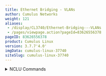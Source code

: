 ```yaml
---
title: Ethernet Bridging - VLANs
author: Cumulus Networks
weight: 121
aliases:
 - /display/CL3740/Ethernet-Bridging---VLANs
 - /pages/viewpage.action?pageId=83626556378
pageID: 83626556378
product: Cumulus Linux
version: 3.7.7'4.0'
imgData: cumulus-linux-37740
siteSlug: cumulus-linux-37740
---
```

<details>

Ethernet bridges provide a means forenable hosts to communicate through layer
2, 2 by 
connecting all of the physical and logical interfaces in the
 system into 
a single layer 2 domain. The bridge is a logical interface
 with a MAC 
address and an
[MTU](Switch-Port-Attributes.html#src-83630266750_SwitchPortAttributes-mtu)
(maximum transmission unit). The bridge MTU is the minimum MTU among all
its members. By default, the [bridge's MAC
address](https://support.cumulusnetworks.com/hc/en-us/articles/360005695794)
is the MAC address of the first port in the `bridge-ports` list. The
bridge can also be assigned an IP address, as discussed
[below](#src-83626556378_EthernetBridging-VLANs-svi).

{{%notice note%}}

Bridge members can be individual physical interfaces, bonds, or logical
interfaces that traverse an 802.1Q VLAN trunk.

{{%/notice%}}

{{% imgOld 0 %}}

{{%notice tip%}}

Cumulus Networks recommends using *[VLAN-aware
mode](/version/cumulus-linux-37740/Layer-2/Ethernet-Bridging---VLANs/VLAN-aware-Bridge-Mode)*
bridges, rather than instead of *traditional mode* bridges. The bridge driver in
Cumulus Linux is capable of VLAN filtering, which allows for
configurations that are similar to incumbent network devices. While
Cumulus Linux supports Ethernet bridges in traditional mode, Cumulus
Networks **** recommends using VLAN-aware mode.

{{%/notice%}}

{{%notice info%}}

For a 
comparison of traditional and VLAN-aware modes, read [this
 knowledge 
base
article](https://support.cumulusnetworks.com/hc/en-us/articles/204909397).

{{%/notice%}}

{{%notice note%}}

**Notes**

  - Cumulus Linux does not put all ports into a bridge by default.

{{%/notice%}}

{{%notice tip%}}

  - You can configure both VLAN-aware and traditional mode bridges on
    the
 same network in Cumulus Linux; however you cannot have more than
    one
 VLAN-aware bridge on a given switch.

{{%/notice%}}

## <span>Create a VLAN-aware Bridge</span>

To learn aboutcreate a VLAN-aware bridges and how to configure them, read
, see [VLAN-aware Bridge
Mode](/version/cumulus-linux-37740/Layer-2/Ethernet-Bridging---VLANs/VLAN-aware-Bridge-Mode).

## <span>Create a Traditional Mode Bridge</span>

To create a traditional mode bridge, see [Traditional Bridge
Mode](/version/cumulus-linux-37740/Layer-2/Ethernet-Bridging---VLANs/Traditional-Bridge-Mode).

## <span>Configure Bridge MAC Addresses</span>

The MAC address for a frame is learned when the frame enters the bridge
viathrough an interface. The MAC address is recorded in the bridge table, 
and
 the bridge forwards the frame to its intended destination by looking 
up
 the destination MAC address. The MAC entry is then maintained for a
period of time defined by the `bridge-ageing` configuration option. If
the frame is seen with the same source MAC address before the MAC entry
age is exceeded, the MAC entry age is refreshed; if the MAC entry age is
exceeded, the MAC address is deleted from the bridge table.

The following example output shows a MAC address table for the bridge:

    cumulus@switch:~$ net show bridge macs 
    VLAN      Master    Interface    MAC                  TunnelDest  State      Flags    LastSeen
    --------  --------  -----------  -----------------  ------------  ---------  -------  -----------------
    untagged  bridge    swp1         44:38:39:00:00:03                                    00:00:15
    untagged  bridge    swp1         44:38:39:00:00:04                permanent           20 days, 01:14:03

## <span id="src-83626556378_EthernetBridging-VLANs-mac_ageing" class="confluence-anchor-link"></span><span>MAC Address Ageing</span>

></span>By 
default, Cumulus Linux stores MAC addresses in the Ethernet switching
table for 1800 seconds (30 minutes). You canTo change this setting using
NCLU.e amount of time MAC
addresses are stored in the table, configure *bridge ageing*.

{{%notice note%}}

The `bridge- ageing` option is in the [NCLU
blacklist](Network-Command-Line-Utility---NCLU.html#src-83625806301_NetworkCommandLineUtility-NCLU-conf),
as it's not frequently used. To configur.
If you want to change this setting, you need to
 first remove the 
`bridge-ageing` keyword from the `ifupdown_blacklist` insection of the
`/etc/netd.conf`. file, then [Rrestart the `netd`
service](Network-Command-Line-Utility---NCLU.html#src-83625806301_NetworkCommandLineUtility-NCLU-restart)
after you edit the file.

Now you can change the setting using NCLU. For example, to change the
sett.

{{%/notice%}}

To configure bridge ageing:

<summary>NCLU Commands </summary>

Run the `net add bridge bridge ageing` command. The following example
commands set MAC address ageing to 600 seconds, run:

    cumulus@switch:~$ net add bridge bridge ageing 600
    cumulus@switch:~$ net pending
    cumulus@switch:~$ net commit

These commands create the following configuration in<summary>Linux Commands </summary>

Edit the
 `/etc/network/interfaces` file: and add `bridge-ageing` to the
bridge stanza. The following example sets MAC address ageing to 600
seconds.

    cumulus@switch:~$ catsudo nano /etc/network/interfaces
      
    ...
     
    auto bridge
    iface bridge
        bridge-ageing 600
     
    ...

Run the `ifreload -a` command to load the new configuration:

    cumulus@switch:~$ ifreload -a

## <span id="src-83626556378_EthernetBridging-VLANs-svi" class="confluence-anchor-link"></span><span>Configure an SVI (Switch VLAN Interface)</span>

Bridges can be included as part of a routing topology after being
assigned an<span style="color: #333333;">
routing topology after </span> <span style="color: #333333;"> being
assigned an </span> <span style="color: #333333;"> IP address. This 
enables hosts within the bridge to
 communicate with other hosts outside 
of the bridge, via a through a </span> *switch VLAN
 interface*
<span style="color: #333333;"> (SVI), which provides layer 3 routing. 
The IP address of the
 bridge is typically from the same subnet as the bridge's 
member hosts. of the bridge. </span>

{{%notice note%}}

When you add an interface is added to a bridge, it ceases to function as a
 router 
interface, and the IP address on the interface, if any, becomes
 unreachable.

{{%/notice%}}

To configure the SVI, use
[NCLU](/version/cumulus-linux-377/System-Configuration/Network-Command-Line-Utility---NCLU)::

<summary>NCLU Commands </summary>

Run the `net add bridge` and `net add vlan` commands. The following
example commands configure an SVI using swp1 and swp2, and VLAN ID 10.

    cumulus@switch:~$ net add bridge bridge ports swp1-2
    cumulus@switch:~$ net add vlan 10 ip address 10.100.100.1/24
    cumulus@switch:~$ net pending
    cumulus@switch:~$ net commit

These commands create the following SVI configuration in<summary>Linux Commands </summary>

Edit the
 `/etc/network/interfaces` file:

    auto bridge
    iface bridge
        bridge-ports swp1 swp2
        bridge-vids 10
        bridge-vlan-aware yes
     
    auto vlan10
    iface vlan10
        address 10.100.100.1/24
        vlan-id 10
        vlan-raw-devic to add the interfaces and VLAN
ID you want to use. The following configures an SVI using swp1 and swp2,
and VLAN ID 10. The `bridge

{{%notice tip%}}

Notice the `-vlan-raw-device` keyword, which NCLU includes automatically.
NCLU uses this keyword toare` parameter associates the SVI 
with the VLAN-aware bridge.

{{%/notice%}}

Alternately, you can use the *bridge.VLAN-ID* naming convention for the
SVI. The following example configuration can be manually created in the
`/etc/network/interfaces` file, which functions identically to the above
configuration:
    cumulus@switch:~$ sudo nano /etc/network/interfaces
     
    ...
    auto bridge
    iface bridge
        bridge-ports swp1 swp2
        bridge-vids 10
        bridge-vlan-aware yes
      
    auto bridge.10
    iface bridge.10
        address 10.100.100.1/24

When a switch is initially configured     
    ...

Run the `ifreload -a` command to load the new configuration:

    cumulus@switch:~$ ifreload -a

When you configure a switch initially, all southbound bridge ports mayight
be down, which means that; therefore, by default, the SVI is also down. However,
you may want toYou can force the 
SVI to always be up, to perform connectivity
testing, for example. To do this, you essentially need to disable
 by disabling interface state tracking, leaving which leaves
the SVI in the UP state always, even
 if all member ports are down. Other 
implementations describe this
 feature as *no autostate*.

In Cumulus Linux, you can This is
beneficial if you want to perform connectivity testing.

To keep the SVI perpetually UP by, creatinge a
 dummy interface, andthen makinge the 
dummy interface a member of the bridge.

<summary>Example Configuration </summary>

Consider the following configuration, without a dummy interface in the
bridge:

    cumulus@switch:~$ sudo cat /etc/network/interfaces
    ...
      
    auto bridge
    iface bridge
        bridge-vlan-aware yes
        bridge-ports swp3
        bridge-vids 100
        bridge-pvid 1
      
    ...

With this configuration, when swp3 is down, the SVI is also down:

    cumulus@switch:~$ ip link show swp3
    5: swp3: <BROADCAST,MULTICAST> mtu 1500 qdisc pfifo_fast master bridge state DOWN mode DEFAULT group default qlen 1000
        link/ether 2c:60:0c:66:b1:7f brd ff:ff:ff:ff:ff:ff
    cumulus@switch:~$ ip link show bridge
    35: bridge: <NO-CARRIER,BROADCAST,MULTICAST,UP> mtu 1500 qdisc noqueue state DOWN mode DEFAULT group default
        link/ether 2c:60:0c:66:b1:7f brd ff:ff:ff:ff:ff:ff

Now add the dummy interface to your network configuration:

1.  Create a dummy interface, and add it to the bridge configuration.
    You do this by editingEdit the `/etc/network/interfaces` file and adding
    the dummy interface
    stanza before the bridge stanza:
    
        cumulus@switch:~$ sudo nano /etc/network/interfaces
        ...
          
        auto dummy
        iface dummy
            link-type dummy
          
        auto bridge
        iface bridge
        ...

2.  Continue editing the `interfaces` file. Add the dummy interface to
    the `bridge-ports` line in the bridge
    configuration:
    
        auto bridge
        iface bridge
            bridge-vlan-aware yes
            bridge-ports swp3 dummy
            bridge-vids 100
            bridge-pvid 1

3.  Save and exit the file, then reload the configuration:
    
        cumulus@switch:~$ sudo ifreload -a

Now, even when swp3 is down, both the dummy interface and the bridge
remain up:

    cumulus@switch:~$ ip link show swp3
    5: swp3: <BROADCAST,MULTICAST> mtu 1500 qdisc pfifo_fast master bridge state DOWN mode DEFAULT group default qlen 1000
        link/ether 2c:60:0c:66:b1:7f brd ff:ff:ff:ff:ff:ff
    cumulus@switch:~$ ip link show dummy
    37: dummy: <BROADCAST,NOARP,UP,LOWER_UP> mtu 1500 qdisc noqueue master bridge state UNKNOWN mode DEFAULT group default
        link/ether 66:dc:92:d4:f3:68 brd ff:ff:ff:ff:ff:ff
    cumulus@switch:~$ ip link show bridge
    35: bridge: <BROADCAST,MULTICAST,UP,LOWER_UP> mtu 1500 qdisc noqueue state UP mode DEFAULT group default
        link/ether 2c:60:0c:66:b1:7f brd ff:ff:ff:ff:ff:ff

## <span>IPv6 Link-local Address Generation</span>

By default, Cumulus Linux automatically generates IPv6 [link-local
addresses](https://en.wikipedia.org/wiki/Link-local_address) on VLAN
interfaces. If you want to use a different mechanism to assign
link-local addresses, you shouldcan disable this feature. You can disable
link-local automatic address generation for both regular IPv6 addresses
and address-virtual (macvlan) addresses.

To disable automatic address generation for a regular IPv6 address on a
VLAN 100, run:

    cumulus@switch:~$ net add vlan 100 ipv6-addrgen off
    cumulus@switch:~$ net pending
    cumulus@switch:~$ net commit

These commands create the following configuration in the
`/etc/network/interfaces` file::

<summary>NCLU Commands </summary>

Run the `net add vlan <vlan> ipv6-addrgen off` command. The following
example command disables automatic address generation for a regular IPv6
address on a VLAN 100.

    cumulus@switch:~$ net add vlan 100 ipv6-addrgen off
    cumulus@switch:~$ net pending
    cumulus@switch:~$ net commit

<summary>Linux Commands </summary>

Edit the `/etc/network/interfaces` file and add the line `ipv6-addrgen
off` to the VLAN stanza. The following example disables automatic
address generation for a regular IPv6 address on VLAN 100.

    cumulus@switch:~$ catsudo nano /etc/network/interfaces
     
    ...
     
    auto vlan100
    iface vlan 100
        ipv6-addrgen off
        vlan-id 100
        vlan-raw-device bridge
     
    ...

To disRun the `ifreload -a` command to load the new configuration:

    cumulus@switch:~$ ifreload -a

To re-enable automatic link-local address generation for a virtual VLAN:

<summary>NCLU Commands </summary>

Run the `net del vlan <vlan> ipv6-addrgen off` command. The following
example command re-enables automatic address generation for a regular
IPv6 address on
 VLAN 100, run:.

    cumulus@switch:~$ net adddel vlan 100 address-virtual-ipv6-addrgen off
    cumulus@switch:~$ net pending
    cumulus@switch:~$ net commit

These commands create the following configuration in<summary>Linux Commands </summary>

1.  Edit the
 `/etc/network/interfaces` file:

    cumulus@switch:~$ cat /etc/network/interfaces
     
    ...
     
    auto vlan100
    iface vlan 100
        address-virtual-ipv6-addrgen off
        vlan-id 100
        vlan-raw-device bridge
     
    ...

To and **remove** the line
    `ipv6-addrgen off` from the VLAN stanza. The following example
    re-enables automatic link-local address generation, run:

    cumulus@switch:~$ net del vlan 100 ip for a regular IPv6- addrgen off
    cumulus@switch:~$ net pending
    cumulus@switch:~$ net commit

or

    cumulus@switch:~$ net del vlan 100 address-virtual-ipv6-addrgen off
    cumulus@switch:~$ net pending
    cumulus@switch:~$ net commit

This removes the relevant configuration from the `interfaces` file.

## <span>Understanding \`ess
    on a VLAN 100.

2.  Run the `ifreload -a` command to load the new configuration:
    
        cumulus@switch:~$ ifreload -a

## <span id="src-8366378_EthernetBridging-VLANs-fdb" class="confluence-anchor-link"></span><span>bridge fdb\` Command Output</span>

The `bridge fdb` command in Linux interacts with the forwarding database
table (FDB), which the bridge uses to store the MAC addresses it has learned and
s
and the ports on which ports it learneds those MAC addresses. The `bridge fdb 
show`
 command output contains some specific keywords that require further
explanation:

  - **self**: t:

<table>
<colgroup>
<col style="width: 50%" />
<col style="width: 50%" />
</colgroup>
<thead>
<tr class="header">
<th><p>Keyword</p></th>
<th><p>Description</p></th>
</tr>
</thead>
<tbody>
<tr class="odd">
<td><p><strong>self</strong></p></td>
<td><p>The Linux kernel FDB entry flag that indicatinges the FDB entry
    belongs to the FDB on the device referenced by the device.  
    <br />
For example, this FDB entry belongs to the VXLAN device vx-1000:  
    `"<br />
<code>00:02:00:00:00:08 dev vx-1000 dst 27.0.0.10 self"`

  - **master**: t</code></p></td>
</tr>
<tr class="even">
<td><p><strong>master</strong></p></td>
<td><p>The Linux kernel FDB entry flag that indicatinges the FDB entry
    belongs to the FDB on the device's master, and the FDB entry is
    pointing to a master's port.  
    <br />
For example, this FDB entry is from the master device named *<em>bridge*
   </em> and is pointing to the VXLAN bridge port vx-1001:  
    `<br />
<code>02:02:00:00:00:08 dev vx-1001 vlan 1001 master bridge`

  - **offload**: t</code></p></td>
</tr>
<tr class="odd">
<td><p><strong>offload</strong></p></td>
<td><p>The Linux kernel FDB entry flag that indicatinges the FDB
    entry is managed (or offloaded) by an external control plane — for
    example,, such as the BGP control plane for EVPN.

Consider the following output of</p></td>
</tr>
</tbody>
</table>

The following example shows the `bridge fdb show` command output:

    cumulus@switch:~$ bridge fdb show | grep 02:02:00:00:00:08
    02:02:00:00:00:08 dev vx-1001 vlan 1001 offload master bridge 
    02:02:00:00:00:08 dev vx-1001 dst 27.0.0.10 self offload

Some things you should note about the output:{{%notice note%}}

  - *02:02:00:00:00:08* is the MAC address learned viawith BGP EVPN.

  - The first FDB entry points to a Linux bridge entry pointing to the
   that points to
    the VXLAN device *vx-1001*.

  - The second FDB entry points to the same entry on the VXLAN device
    withand includes additional remote destination information.

  - The VXLAN FDB augments the bridge FDB with additional remote
    destination information.

  - All FDB entries that pointing to a VXLAN port appear as two such entries.
    with tThe second entry augmentings the remote destination information.

{{%/notice%}}

## <span>Caveats and Errata</span>

  - A bridge cannot contain multiple subinterfaces of the **same** port.
    Attempting this configuration results in an error.

  - In environments where both VLAN-aware and traditional bridges are in
    used, if a traditional bridge has a subinterface of a bond that is a
    normal interface in a VLAN-aware bridge, the bridge is flapped when
    the traditional bridge's bond subinterface is brought down.

  - You cannot enslave a VLAN raw device to a different master interface
    (that is, you cannot edit the `vlan-raw-device` setting in the
    `/etc/network/interfaces` file). You need to delete the VLAN and
    recreate it again.

  - On a Mellanox platformswitch, Cumulus Linux supports up to 2000 VLANs.
    This
    includes the internal interfaces, bridge interfaces, logical
    interfaces, and so forthon.

  - In Cumulus Linux, MAC learning is enabled by default on traditional
    or VLAN-aware bridge interfaces. Cumulus Networks recommends you do
    not disable MAC learning unless you are using EVPN. See [Ethernet
    Virtual Private Network -
    EVPN](https://docs.cumulusnetworks.com/pages/viewpage.action?pageId=8366455Ethernet-Virtual-Private-Network---EVPN.html#src-8366455_EthernetVirtualPrivateNetwork-EVPN-DisableDataPlaneMACLearningoverVXLANTunnels).

## <span>Related Information</span>

  - [Linux Foundation -
    VLANs](http://www.linuxfoundation.org/collaborate/workgroups/networking/vlan)

  - [Linux Journal - Linux as an Ethernet
    Bridge](http://www.linuxjournal.com/article/8172)

  - [Comparing Traditional Bridge Mode to VLAN-aware Bridge
    Mode](https://support.cumulusnetworks.com/hc/en-us/articles/204909397)

<article id="html-search-results" class="ht-content" style="display: none;">

</article>

<footer id="ht-footer">

</footer>

</details>
<!--stackedit_data:
eyJoaXN0b3J5IjpbLTIwMjU0Mjc2ODddfQ==
-->